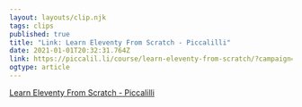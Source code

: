 ```yaml
---
layout: layouts/clip.njk 
tags: clips 
published: true 
title: "Link: Learn Eleventy From Scratch - Piccalilli" 
date: 2021-01-01T20:32:31.764Z 
link: https://piccalil.li/course/learn-eleventy-from-scratch/?campaign=OHIT6MIM#checkout 
ogtype: article 
---
```

[Learn Eleventy From Scratch - Piccalilli](https://piccalil.li/course/learn-eleventy-from-scratch/?campaign=OHIT6MIM#checkout) 
